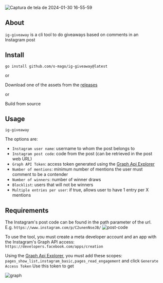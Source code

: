 ![Captura de tela de 2024-01-30 16-55-59](https://github.com/o-mago/ig-giveaway/assets/23153316/3f480193-1852-4fc5-86a1-44a27f8fe205)

## About

`ig-giveaway` is a cli tool to do giveaways based on comments in an Instagram post

## Install

`go install github.com/o-mago/ig-giveaway@latest`

or

Download one of the assets from the [releases](https://github.com/o-mago/ig-giveaway/releases)

or

Build from source

## Usage

`ig-giveaway`

The options are:

- `Instagram user name`: username to whom the post belongs to
- `Instagram post code`: code from the post (can be retrieved in the post web URL)
- `Graph API Token`: access token generated using the [Graph Api Explorer](https://developers.facebook.com/tools/explorer)
- `Number of mentions`: minimum number of mentions the user must comment to be a contender
- `Number of winners`: number of winner draws
- `Blocklist`: users that will not be winners
- `Multiple entries per user`: if true, allows user to have 1 entry per X mentions

## Requirements

The Instagram's post code can be found in the path parameter of the url. E.g. `https://www.instagram.com/p/C2unenNseJB/`
![post-code](https://github.com/o-mago/ig-giveaway/assets/23153316/66e1d5a2-2f5f-4a38-b3c5-5b9b9b9654ca)

To use the tool, you must create a meta developer account and an app with the Instagram's Graph API access: `https://developers.facebook.com/apps/creation`

Using the [Graph Api Explorer](https://developers.facebook.com/tools/explorer), you must add these scopes: `pages_show_list,instagram_basic,pages_read_engagement` and click `Generate Access Token`
Use this token to get

![graph](https://github.com/o-mago/ig-giveaway/assets/23153316/3d107704-c36b-4fa4-a03d-0d166cbd3b7b)


